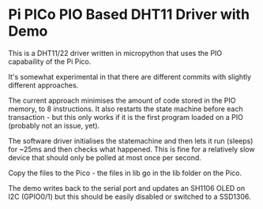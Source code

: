 # Pi PICo PIO Based DHT11 Driver with Demo

This is a DHT11/22 driver written in micropython that uses the PIO capabaility of the Pi Pico.

It's somewhat experimental in that there are different commits with slightly different approaches.

The current approach minimises the amount of code stored in the PIO memory, to 8 instructions.  It also
restarts the state machine before each transaction - but this only works if it is the first program
loaded on a PIO (probably not an issue, yet).

The software driver initialises the statemachine and then lets it run (sleeps) for ~25ms and then checks
what happened.  This is fine for a relatively slow device that should only be polled at most once per
second.

Copy the files to the Pico - the files in lib go in the lib folder on the Pico.

The demo writes back to the serial port and updates an SH1106 OLED on I2C (GPIO0/1) but this should be
easily disabled or switched to a SSD1306.
